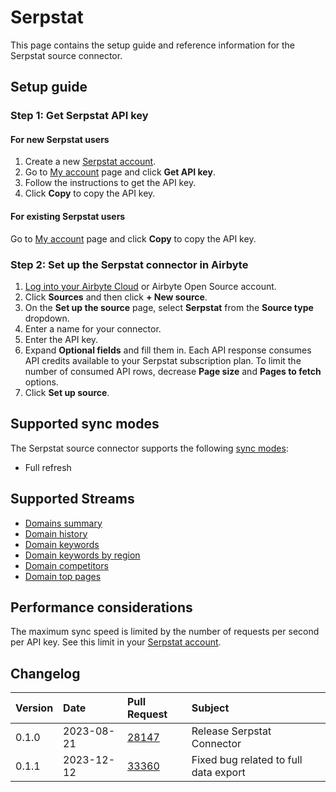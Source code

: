 # Serpstat

This page contains the setup guide and reference information for the Serpstat source connector.

## Setup guide
### Step 1: Get Serpstat API key 

#### For new Serpstat users

1. Create a new [Serpstat account](https://serpstat.com/signup/?utm_source=).
2. Go to [My account](https://serpstat.com/users/profile/) page and click **Get API key**.
3. Follow the instructions to get the API key.
4. Click **Copy** to copy the API key.

#### For existing Serpstat users

Go to [My account](https://serpstat.com/users/profile/) page and click **Copy** to copy the API key.

### Step 2: Set up the Serpstat connector in Airbyte

1. [Log into your Airbyte Cloud](https://cloud.airbyte.io/workspaces) or Airbyte Open Source account.
2. Click **Sources** and then click **+ New source**.
3. On the **Set up the source** page, select **Serpstat** from the **Source type** dropdown.
4. Enter a name for your connector.
5. Enter the API key.
6. Expand **Optional fields** and fill them in. Each API response consumes API credits available to your Serpstat subscription plan. To limit the number of consumed API rows, decrease **Page size** and **Pages to fetch** options.
7. Click **Set up source**.

## Supported sync modes

The Serpstat source connector supports the following [sync modes](https://docs.airbyte.com/cloud/core-concepts#connection-sync-modes):

* Full refresh

## Supported Streams

* [Domains summary](https://serpstat.com/api/412-summarnij-otchet-po-domenu-v4-serpstatdomainproceduregetdomainsinfo/)
* [Domain history](https://serpstat.com/api/420-istoriya-po-domenu-v4-serpstatdomainproceduregetdomainshistory/)
* [Domain keywords](https://serpstat.com/api/584-top-search-engine-keywords-by-v4-domain-serpstatdomainproceduregetdomainkeywords/)
* [Domain keywords by region](https://serpstat.com/api/sorting-the-domain-by-keywords/)
* [Domain competitors](https://serpstat.com/api/590-domain-competitors-in-v4-search-result-serpstatdomainproceduregetcompetitors/)
* [Domain top pages](https://serpstat.com/api/588-domain-top-urls-v4-serpstatdomainproceduregettopurls/)

## Performance considerations 
    
The maximum sync speed is limited by the number of requests per second per API key. See this limit in your [Serpstat account](https://serpstat.com/users/profile/).

## Changelog

| Version | Date       | Pull Request                                             | Subject                                                                                       |
|:--------| :--------- | :------------------------------------------------------- | :-------------------------------------------------------------------------------------------- |
| 0.1.0   | 2023-08-21 | [28147](https://github.com/airbytehq/airbyte/pull/28147)   | Release Serpstat Connector                                                                |
| 0.1.1   | 2023-12-12 | [33360](https://github.com/airbytehq/airbyte/pull/33360)   | Fixed bug related to full data export
